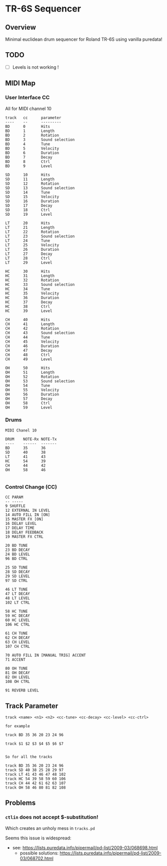 # TR-6S Sequencer

## Overview 

Minimal euclidean drum sequencer for Roland TR-6S using vanilla puredata!


## TODO

- [ ] Levels is not working !


## MIDI Map

### User Interface CC

All for MIDI channel 10

```
track 	cc 		parameter
----	-- 		---------
BD		0 		Hits
BD 		1 		Length
BD 		2 		Rotation
BD 		3 		Sound selection
BD 		4 		Tune
BD 		5 		Velocity
BD 		6 		Duration
BD 		7 		Decay
BD 		8 		Ctrl 
BD 		9 		Level
	
SD		10 		Hits
SD 		11 		Length
SD 		12 		Rotation
SD 		13 		Sound selection
SD 		14 		Tune
SD 		15 		Velocity
SD 		16 		Duration
SD 		17 		Decay
SD 		18 		Ctrl 
SD 		19 		Level
	
LT		20 		Hits
LT 		21 		Length
LT 		22 		Rotation
LT 		23 		Sound selection
LT 		24 		Tune
LT 		25 		Velocity
LT 		26 		Duration
LT 		27 		Decay
LT 		28 		Ctrl 
LT 		29 		Level
	
HC		30 		Hits
HC 		31 		Length
HC 		32 		Rotation
HC 		33 		Sound selection
HC 		34 		Tune
HC 		35 		Velocity
HC 		36 		Duration
HC 		37 		Decay
HC 		38 		Ctrl 
HC 		39 		Level

CH		40 		Hits
CH 		41 		Length
CH 		42 		Rotation
CH 		43 		Sound selection
CH 		44 		Tune
CH 		45 		Velocity
CH 		46 		Duration
CH 		47 		Decay
CH 		48 		Ctrl 
CH 		49 		Level
	
OH		50 		Hits
OH 		51 		Length
OH 		52 		Rotation
OH 		53 		Sound selection
OH 		54 		Tune
OH 		55 		Velocity
OH 		56 		Duration
OH 		57 		Decay
OH 		58 		Ctrl 
OH 		59 		Level

```


### Drums
```
MIDI Chanel 10

DRUM	NOTE-Rx	NOTE-Tx	
----	------	-------
BD 		35		36
SD 		40		38
LT 		41		43
HC 		54		39
CH 		44		42
OH 		58		46


```

### Control Change (CC)

```
CC PARAM
-- -----
9 SHUFFLE
12 EXTERNAL IN LEVEL
14 AUTO FILL IN [ON]
15 MASTER FX [ON]
16 DELAY LEVEL
17 DELAY TIME
18 DELAY FEEDBACK
19 MASTER FX CTRL

20 BD TUNE
23 BD DECAY
24 BD LEVEL
96 BD CTRL

25 SD TUNE
28 SD DECAY
29 SD LEVEL
97 SD CTRL

46 LT TUNE
47 LT DECAY
48 LT LEVEL
102 LT CTRL

58 HC TUNE
59 HC DECAY
60 HC LEVEL
106 HC CTRL

61 CH TUNE
62 CH DECAY
63 CH LEVEL
107 CH CTRL

70 AUTO FILL IN [MANUAL TRIG] ACCENT
71 ACCENT

80 OH TUNE
81 OH DECAY
82 OH LEVEL
108 OH CTRL

91 REVERB LEVEL
```

## Track Parameter

```
track <name> <n1> <n2> <cc-tune> <cc-decay> <cc-level> <cc-ctrl>

for example

track BD 35 36 20 23 24 96

track $1 $2 $3 $4 $5 $6 $7


So for all the tracks

track BD 35 36 20 23 24 96
track SD 40 38 25 28 29 97
track LT 41 43 46 47 48 102
track HC 54 39 58 59 60 106
track CH 44 42 61 62 63 107
track OH 58 46 80 81 82 108

```


## Problems

### `ctlin` does not accept $-substitution!

Which creates an unholy mess in `tracks.pd`

Seems this issue is widespread:

- see: https://lists.puredata.info/pipermail/pd-list/2009-03/068698.html
	- possible solutions: https://lists.puredata.info/pipermail/pd-list/2009-03/068702.html


